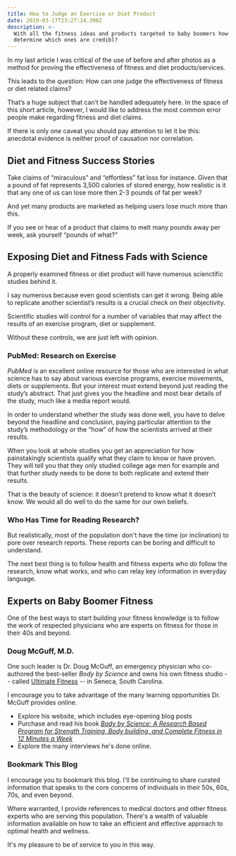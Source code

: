 ```yaml
---
title: How to Judge an Exercise or Diet Product
date: 2019-03-17T23:27:14.396Z
description: >-
  With all the fitness ideas and products targeted to baby boomers how do you
  determine which ones are credibl?
---
```

In my last article I was  critical of the use of before and after photos as a method for proving the effectiveness of fitness and diet products/services. 

This leads to the question: How can one judge the effectiveness of fitness or diet related claims? 

That’s a huge subject that can’t be handled adequately here. In the space of this short article, however, I would like to address the most common error people make regarding fitness and diet claims. 

If there is only one caveat you should pay attention to let it be this: anecdotal evidence is neither proof of causation nor correlation.

## Diet and Fitness Success Stories

Take claims of “miraculous” and “effortless” fat loss for instance. Given that a pound of fat represents 3,500 calories of stored energy, how realistic is it that any one of us can lose more then 2-3 pounds of fat per week? 

And yet many products  are marketed as helping users lose much more than this.

If you see or hear of a product that claims to melt many pounds away per week, ask yourself “pounds of what?” 

## Exposing Diet and Fitness Fads with Science

A properly examined fitness or diet product will have numerous scienctific studies behind it.

I say numerous because even good scientists can get it wrong. Being able to replicate another scientist’s results is a crucial check on their objectivity.

Scientific studies will control for a number of variables that may affect the results of an exercise program, diet or supplement. 

Without these controls, we are just left with opinion. 

### PubMed: Research on Exercise

_PubMed_ is an excellent online resource for those who are interested in what science has to say about various exercise programs, exercise movements, diets or supplements. But your interest must extend beyond just reading the study’s abstract. That just gives you the headline and most bear details of the study, much like a media report would. 

In order to understand whether the study was done well, you have to delve beyond the headline and conclusion, paying particular attention to the study’s methodology or the “how” of how the scientists arrived at their results.

When you look at whole studies you get an appreciation for how painstakingly scientists qualify what they claim to know or have proven. They will tell you that they only studied college age men for example and that further study needs to be done to both replicate and extend their results. 

That is the beauty of science: it doesn’t pretend to know what it doesn’t know. We would all do well to do the same for our own beliefs.

### Who Has Time for Reading Research?

But realistically, most of the population don't have the time (or inclination) to pore over research reports. These reports can be boring and difficult to understand.

The next best thing is to follow health and fitness experts who _do_ follow the research,  know what works, and who can relay key information in everyday language. 

## Experts on Baby Boomer Fitness

One of the best ways to start building your fitness knowledge is to follow the work of respected physicians who are experts on fitness for those in their 40s and beyond.

### Doug McGuff, M.D.

One such leader is Dr. Doug McGuff, an emergency physician who co-authored the best-seller _Body by Science_ and owns his own fitness studio -- called <a href="http://www.drmcguff.com/train/" target="blank">Ultimate Fitness</a> -- in Seneca, South Carolina. 

I encourage you to take advantage of the many learning opportunities Dr. McGuff provides online. 

* Explore his website, which includes eye-opening blog posts
* Purchase and read his book <a href="https://www.amazon.com/gp/product/0071597174" target="blank">_Body by Science: A Research Based Program for Strength Training, Body building, and Complete Fitness in 12 Minutes a Week_</a>
* Explore the many interviews he's done online.

### Bookmark This Blog

I encourage you to bookmark this blog. I'll be continuing to share curated information that speaks to the core concerns of individuals in their 50s, 60s, 70s, and even beyond.

Where warranted, I provide references to medical doctors and other fitness experts who are serving this population. There's a wealth of valuable information available on how to take an efficient and effective approach to optimal health and wellness. 

It's my pleasure to be of service to you in this way.
